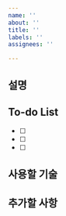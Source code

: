 ```yaml
---
name: ''
about: ''
title: ''
labels: ''
assignees: ''

---
```


## 설명

## To-do List
- [ ] 
- [ ] 
- [ ] 

## 사용할 기술

## 추가할 사항
